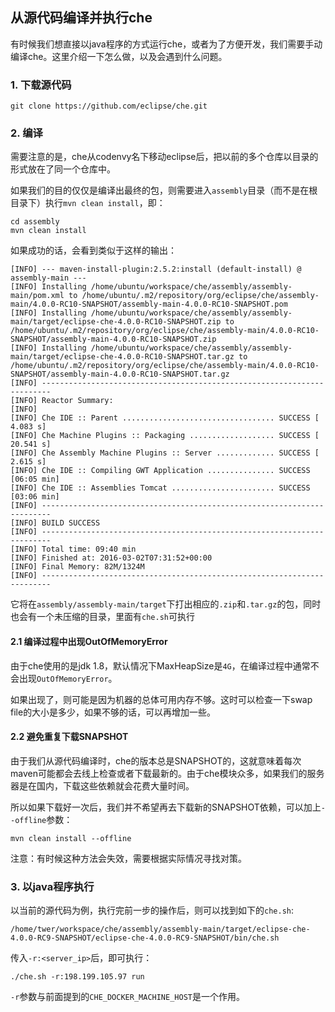 从源代码编译并执行che
-------------------

有时候我们想直接以java程序的方式运行che，或者为了方便开发，我们需要手动编译che。这里介绍一下怎么做，以及会遇到什么问题。

### 1. 下载源代码

```
git clone https://github.com/eclipse/che.git
```

### 2. 编译

需要注意的是，che从codenvy名下移动eclipse后，把以前的多个仓库以目录的形式放在了同一个仓库中。

如果我们的目的仅仅是编译出最终的包，则需要进入`assembly`目录（而不是在根目录下）执行`mvn clean install`，即：

```
cd assembly
mvn clean install
```

如果成功的话，会看到类似于这样的输出：

```
[INFO] --- maven-install-plugin:2.5.2:install (default-install) @ assembly-main ---
[INFO] Installing /home/ubuntu/workspace/che/assembly/assembly-main/pom.xml to /home/ubuntu/.m2/repository/org/eclipse/che/assembly-main/4.0.0-RC10-SNAPSHOT/assembly-main-4.0.0-RC10-SNAPSHOT.pom
[INFO] Installing /home/ubuntu/workspace/che/assembly/assembly-main/target/eclipse-che-4.0.0-RC10-SNAPSHOT.zip to /home/ubuntu/.m2/repository/org/eclipse/che/assembly-main/4.0.0-RC10-SNAPSHOT/assembly-main-4.0.0-RC10-SNAPSHOT.zip
[INFO] Installing /home/ubuntu/workspace/che/assembly/assembly-main/target/eclipse-che-4.0.0-RC10-SNAPSHOT.tar.gz to /home/ubuntu/.m2/repository/org/eclipse/che/assembly-main/4.0.0-RC10-SNAPSHOT/assembly-main-4.0.0-RC10-SNAPSHOT.tar.gz
[INFO] ------------------------------------------------------------------------
[INFO] Reactor Summary:
[INFO]
[INFO] Che IDE :: Parent .................................. SUCCESS [  4.083 s]
[INFO] Che Machine Plugins :: Packaging ................... SUCCESS [ 20.541 s]
[INFO] Che Assembly Machine Plugins :: Server ............. SUCCESS [  2.615 s]
[INFO] Che IDE :: Compiling GWT Application ............... SUCCESS [06:05 min]
[INFO] Che IDE :: Assemblies Tomcat ....................... SUCCESS [03:06 min]
[INFO] ------------------------------------------------------------------------
[INFO] BUILD SUCCESS
[INFO] ------------------------------------------------------------------------
[INFO] Total time: 09:40 min
[INFO] Finished at: 2016-03-02T07:31:52+00:00
[INFO] Final Memory: 82M/1324M
[INFO] ------------------------------------------------------------------------
```

它将在`assembly/assembly-main/target`下打出相应的`.zip`和`.tar.gz`的包，同时也会有一个未压缩的目录，里面有`che.sh`可执行

#### 2.1 编译过程中出现OutOfMemoryError

由于che使用的是jdk 1.8，默认情况下MaxHeapSize是`4G`，在编译过程中通常不会出现`OutOfMemoryError`。

如果出现了，则可能是因为机器的总体可用内存不够。这时可以检查一下swap file的大小是多少，如果不够的话，可以再增加一些。

#### 2.2 避免重复下载SNAPSHOT

由于我们从源代码编译时，che的版本总是SNAPSHOT的，这就意味着每次maven可能都会去线上检查或者下载最新的。由于che模块众多，如果我们的服务器是在国内，下载这些依赖就会花费大量时间。

所以如果下载好一次后，我们并不希望再去下载新的SNAPSHOT依赖，可以加上`--offline`参数：

```
mvn clean install --offline
```

注意：有时候这种方法会失效，需要根据实际情况寻找对策。

### 3. 以java程序执行

以当前的源代码为例，执行完前一步的操作后，则可以找到如下的`che.sh`:

```
/home/twer/workspace/che/assembly/assembly-main/target/eclipse-che-4.0.0-RC9-SNAPSHOT/eclipse-che-4.0.0-RC9-SNAPSHOT/bin/che.sh
```

传入`-r:<server_ip>`后，即可执行：

```
./che.sh -r:198.199.105.97 run
```

`-r`参数与前面提到的`CHE_DOCKER_MACHINE_HOST`是一个作用。